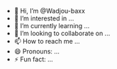 - 👋 Hi, I’m @Wadjou-baxx
- 👀 I’m interested in ...
- 🌱 I’m currently learning ...
- 💞️ I’m looking to collaborate on ...
- 📫 How to reach me ...
- 😄 Pronouns: ...
- ⚡ Fun fact: ...

<!---
Wadjou-baxx/Wadjou-baxx is a ✨ special ✨ repository because its `README.md` (this file) appears on your GitHub profile.
You can click the Preview link to take a look at your changes.
--->
